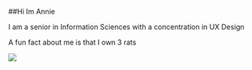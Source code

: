 ##Hi Im Annie

I am a senior in Information Sciences with a concentration in UX Design

A fun fact about me is that I own 3 rats

<img src= "https://github.com/annie1717/Project-Management/blob/main/Quiz%201/476414651_554345944297430_7049014027527700903_n.jpg">
